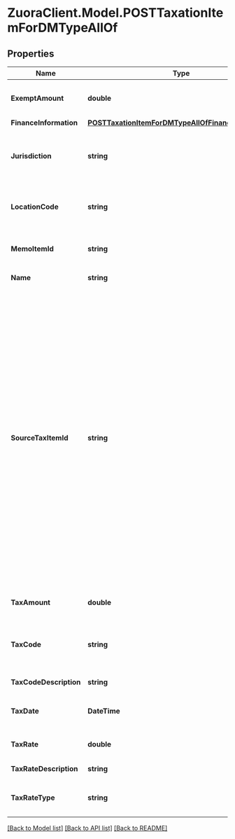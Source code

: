 # ZuoraClient.Model.POSTTaxationItemForDMTypeAllOf

## Properties

Name | Type | Description | Notes
------------ | ------------- | ------------- | -------------
**ExemptAmount** | **double** | The calculated tax amount excluded due to the exemption.  | [optional] 
**FinanceInformation** | [**POSTTaxationItemForDMTypeAllOfFinanceInformation**](POSTTaxationItemForDMTypeAllOfFinanceInformation.md) |  | [optional] 
**Jurisdiction** | **string** | The jurisdiction that applies the tax or VAT. This value is typically a state, province, county, or city.  | 
**LocationCode** | **string** | The identifier for the location based on the value of the &#x60;taxCode&#x60; field.  | [optional] 
**MemoItemId** | **string** | The ID of the debit memo that the taxation item is created for.  | [optional] 
**Name** | **string** | The name of the taxation item.  | 
**SourceTaxItemId** | **string** | The ID of the taxation item of the invoice, which the debit memo is created from.   If you want to use this REST API to create taxation items for a debit memo created from an invoice, the taxation items of the invoice must be created or imported through the SOAP API call.  **Note:**    - This field is only used if the debit memo is created from an invoice.    - If you do not contain this field in the request body, Zuora will automatically set a value for the &#x60;sourceTaxItemId&#x60; field based on the tax location code, tax jurisdiction, and tax rate.  | [optional] 
**TaxAmount** | **double** | The amount of the tax applied to the debit memo.  | 
**TaxCode** | **string** | The tax code identifies which tax rules and tax rates to apply to a specific debit memo.  | [optional] 
**TaxCodeDescription** | **string** | The description of the tax code.  | [optional] 
**TaxDate** | **DateTime** | The date when the tax is applied to the debit memo.  | [optional] 
**TaxRate** | **double** | The tax rate applied to the debit memo.  | 
**TaxRateDescription** | **string** | The description of the tax rate.  | [optional] 
**TaxRateType** | **string** | The type of the tax rate applied to the debit memo.  | 

[[Back to Model list]](../README.md#documentation-for-models) [[Back to API list]](../README.md#documentation-for-api-endpoints) [[Back to README]](../README.md)


